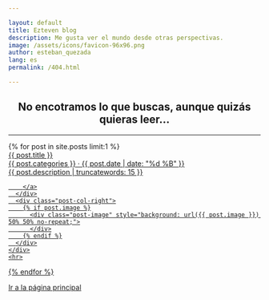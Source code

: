 ```yaml
---

layout: default
title: Ezteven blog
description: Me gusta ver el mundo desde otras perspectivas.
image: /assets/icons/favicon-96x96.png
author: esteban_quezada
lang: es
permalink: /404.html

---
```


<h2 align="center">No encotramos lo que buscas, aunque quizás quieras leer...</h2>
<hr>
<div>
  {% for post in site.posts limit:1 %}
    <div class="post-row">
      <div class="post-col-left">
        <a href="{{ post.url }}">
        <div class="post-title">{{ post.title }}</div>
        <div class="post-date">{{ post.categories }} · {{ post.date | date: "%d %B" }}</div>
        <div class="post-description">{{ post.description | truncatewords: 15 }}</div>
        
        </a>
      </div>
      <div class="post-col-right">
        {% if post.image %}
          <div class="post-image" style="background: url({{ post.image }}) 50% 50% no-repeat;">
          </div>
        {% endif %}
      </div>
    </div>
    <hr>
  {% endfor %}
</div>
<div class="pagination">
<a href="/" class="paginate-btn">Ir a la página principal</a>
</div>